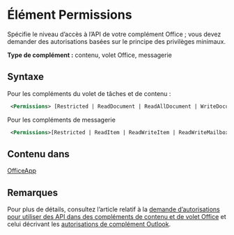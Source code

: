 # <a name="permissions-element"></a>Élément Permissions

Spécifie le niveau d’accès à l’API de votre complément Office ; vous devez demander des autorisations basées sur le principe des privilèges minimaux.

**Type de complément :** contenu, volet Office, messagerie

## <a name="syntax"></a>Syntaxe

Pour les compléments du volet de tâches et de contenu :

```XML
 <Permissions> [Restricted | ReadDocument | ReadAllDocument | WriteDocument | ReadWriteDocument]</Permissions>
```

Pour les compléments de messagerie

```XML
 <Permissions>[Restricted | ReadItem | ReadWriteItem | ReadWriteMailbox]</Permissions>
```

## <a name="contained-in"></a>Contenu dans

[OfficeApp](officeapp.md)

## <a name="remarks"></a>Remarques

Pour plus de détails, consultez l’article relatif à la [demande d’autorisations pour utiliser des API dans des compléments de contenu et de volet Office](https://docs.microsoft.com/office/dev/add-ins/develop/requesting-permissions-for-api-use-in-content-and-task-pane-add-ins) et celui décrivant les [autorisations de complément Outlook](https://docs.microsoft.com/outlook/add-ins/understanding-outlook-add-in-permissions).
